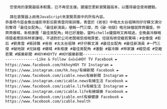 
      您使用的瀏覽器版本較舊，已不再受支援。建議您更新瀏覽器版本，以獲得最佳使用體驗。
    
      請在瀏覽器上啟用JavaScript來瀏覽頁面中的所有內容。
    恭喜哂今屆金像出爐影帝影后劉青雲同衛詩雅，青雲於《爸爸》中嘅太太谷祖琳同仔仔蘇文濤分別奪得「最佳女配角」、「最佳新演員」堪稱一門三傑，而《破·地獄》嘅兄妹檔就齊齊攞獎，仲齊齊爆喊，朱栢康獲「最佳男配角」時已好激動，當Michelle攞獎時又再喊過，全晚最冷靜嘅得獎者應該係林家謙啦，不過對於公司老闆楊受成嘅厚愛，佢就有啲受寵若驚喎﹗#金像獎 #影后 #劉青雲 #衛詩雅 #爸爸 #太太谷祖琳 #仔仔蘇文濤 #最佳女配角 #最佳新演員 #一門三傑 #破地獄 #兄妹檔 #爆喊 #朱栢康 #最佳男配角 #激動 #最冷靜 #林家謙 #楊受成 #受寵若驚 #娛樂新聞 #HOY#HOYTV #HOY娛樂新聞-------------------------------------------------Like & Follow 👍👍👍HOY TV Facebook ► https://www.facebook.com/hkhoyHOY TV Instagram ► https://www.instagram.com/hk.hoy/有線新聞 Facebook ► https://www.facebook.com/icable.news有線新聞 Instagram ► https://www.instagram.com/icable.news有線生活 Facebook ► https://www.facebook.com/icable.life有線生活 Instagram ► https://www.instagram.com/icable.life有線娛樂 Facebook ► https://www.facebook.com/icable.ent有線健康 Facebook ► https://www.facebook.com/icable.health